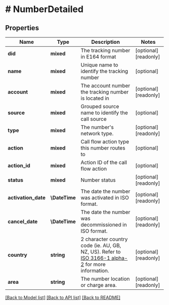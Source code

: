 # # NumberDetailed

## Properties

Name | Type | Description | Notes
------------ | ------------- | ------------- | -------------
**did** | **mixed** | The tracking number in E164 format | [optional] [readonly]
**name** | **mixed** | Unique name to identify the tracking number | [optional]
**account** | **mixed** | The account number the tracking number is located in | [optional] [readonly]
**source** | **mixed** | Grouped source name to identify the call source | [optional]
**type** | **mixed** | The number&#39;s network type. | [optional] [readonly]
**action** | **mixed** | Call flow action type this number routes to | [optional]
**action_id** | **mixed** | Action ID of the call flow action | [optional]
**status** | **mixed** | Number status | [optional] [readonly]
**activation_date** | **\DateTime** | The date the number was activated in ISO format. | [optional] [readonly]
**cancel_date** | **\DateTime** | The date the number was decommissioned in ISO format. | [optional] [readonly]
**country** | **string** | 2 character country code (ie. AU, GB, NZ, US). Refer to [ISO 3166-1 alpha-2](https://en.wikipedia.org/wiki/ISO_3166-1_alpha-2) for more information. | [optional] [readonly]
**area** | **string** | The number location or charge area. | [optional] [readonly]

[[Back to Model list]](../../README.md#models) [[Back to API list]](../../README.md#endpoints) [[Back to README]](../../README.md)
